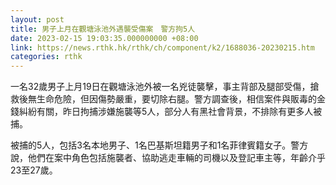 ```yaml
---
layout: post
title: 男子上月在觀塘泳池外遇襲受傷案　警方拘5人
date: 2023-02-15 19:03:35.000000000 +08:00
link: https://news.rthk.hk/rthk/ch/component/k2/1688036-20230215.htm
categories: rthk
---
```


一名32歲男子上月19日在觀塘泳池外被一名兇徒襲擊，事主背部及腿部受傷，搶救後無生命危險，但因傷勢嚴重，要切除右腿。警方調查後，相信案件與販毒的金錢糾紛有關，昨日拘捕涉嫌施襲等5人，部分人有黑社會背景，不排除有更多人被捕。

被捕的5人，包括3名本地男子、1名巴基斯坦籍男子和1名菲律賓籍女子。警方說，他們在案中角色包括施襲者、協助逃走車輛的司機以及登記車主等，年齡介乎23至27歲。
